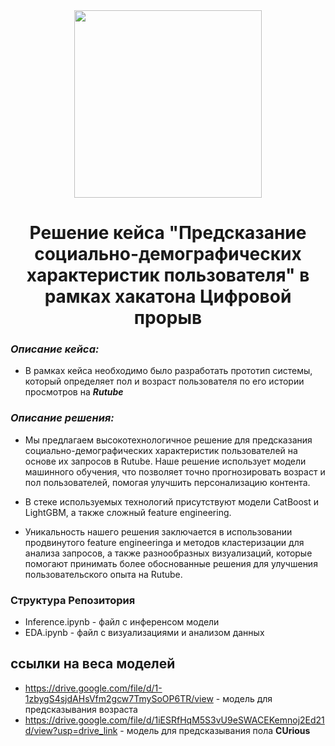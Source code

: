<div align=center><img src= https://www.gazprom-media.com/storage/uploads/news/image/0/6/387/6387/b90f6856351bbabd26dc7a4718f10c03-webp.webp align=center width=300 margin=0/></div><h1 align=center>Решение кейса "Предсказание социально-демографических характеристик пользователя" в рамках хакатона Цифровой прорыв</h1>


### *Описание кейса:*
- В рамках кейса необходимо было разработать прототип системы, который определяет пол и возраст пользователя по его истории просмотров на ***Rutube***
### *Описание решения:*
- Мы предлагаем высокотехнологичное решение для предсказания социально-демографических характеристик пользователей на основе их запросов в Rutube. Наше решение использует модели машинного обучения, что позволяет точно прогнозировать возраст и пол пользователей, помогая улучшить персонализацию контента. 

- В стеке используемых технологий присутствуют модели CatBoost и LightGBM, а также сложный feature engineering. 

- Уникальность нашего решения заключается в использовании продвинутого feature engineeringа и методов кластеризации для анализа запросов, а также разнообразных визуализаций, которые помогают принимать более обоснованные решения для улучшения пользовательского опыта на Rutube.
   
### Структура Репозитория
- Inference.ipynb - файл с инференсом модели
- EDA.ipynb - файл с визуализациями и анализом данных
## ссылки на веса моделей
- https://drive.google.com/file/d/1-1zbygS4sjdAHsVfm2gcw7TmySoOP6TR/view - модель для предсказывания возраста
- https://drive.google.com/file/d/1iESRfHqM5S3vU9eSWACEKemnoj2Ed21d/view?usp=drive_link - модель для предсказывания пола
**CUrious**
